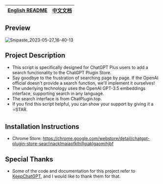 | [English README](https://github.com/banbri/ChatGPT-Plugins-Searchable/blob/main/readme.md) | [中文文档](https://github.com/banbri/ChatGPT-Plugins-Searchable/blob/main/README_ZH-CN.md) |
| --- | --- |

## Preview

![Snipaste_2023-05-27_16-40-13](https://github.com/banbri/ChatGPT-Plugins-Searchable/assets/44187480/433b5e4e-35ad-4dbf-8074-c9effff79ff8)


## Project Description

- This script is specifically designed for ChatGPT Plus users to add a search functionality to the ChatGPT Plugin Store.
- Say goodbye to the frustration of searching page by page. If the OpenAI official doesn't provide a search function, we'll implement it ourselves!
- The underlying technology uses the OpenAI GPT-3.5 embeddings interface, supporting search in any language.
- The search interface is from ChatPlugin.top.
- If you find this script helpful, you can show your support by giving it a ⭐️STAR.

## Installation Instructions

- Chrome Store: https://chrome.google.com/webstore/detail/chatgpt-plugin-store-sear/inacklmaiapfklhillgiaklgaomihjbf

## Special Thanks

- Some of the code and documentation for this project refer to [KeepChatGPT](https://github.com/xcanwin/KeepChatGPT/), and I would like to thank them for that.
